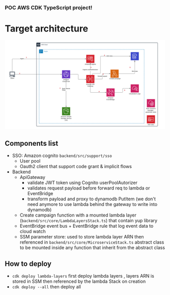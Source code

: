 ### POC AWS CDK TypeScript project!

# Target architecture

![alt text](AWS_cdk_POC_Archi.png "Title")


## Components list 
- SSO: Amazon cognito `backend/src/support/sso`
  - User pool
  - Oauth2 client that support code grant & implicit flows
- Backend
  - ApiGateway
    - validate JWT token using Cognito userPoolAutorizer 
    - validates request payload before forward req to lambda or EventBridge 
    - transform payload and proxy to dynamodb PutItem (we don't need anymore to use lambda behind the gateway to write into dynamodb)
  - Create campaign function with a mounted lambda layer (`backend/src/core/LambdaLayersStack.ts`) that contain yup library
  - EventBridge event bus + EventBridge rule that log event data to cloud watch
  - SSM parameter store: used to store lambda layer ARN then referenced in `backend/src/core/MicroserviceStack.ts` abstract class to be mounted inside any function that inherit from the abstract class 

## How to deploy

 * `cdk deploy lambda-layers`   first deploy lambda layers , layers ARN is stored in SSM then referenced by the lambda Stack on creation
 * `cdk deploy --all`   then deploy all
 

